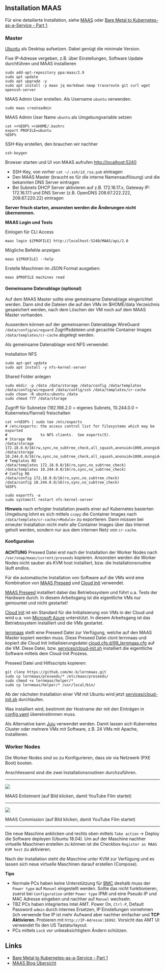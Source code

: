Installation MAAS
-----------------

Für eine detailierte Installation, siehe [MAAS](MAAS/) oder [Bare Metal to Kubernetes-as-a-Service - Part 1](https://www.2stacks.net/blog/bare-metal-to-kubernetes-part-1/).

### Master
 
[Ubuntu](https://ubuntu.com/download/desktop) als Desktop aufsetzen. Dabei genügt die minimale Version. 

Fixe IP-Adresse vergeben, z.B. über Einstellungen, Software Update durchführen und MAAS Installieren

    sudo add-apt-repository ppa:maas/2.9
    sudo apt update
    sudo apt upgrade -y
    sudo apt install -y maas jq markdown nmap traceroute git curl wget openssh-server 

MAAS Admin User erstellen. Als Username `ubuntu` verwenden. 

    sudo maas createadmin 
    
MAAS Admin User Name `ubuntu` als Umgebungvariable setzen    

    cat <<%EOF% >>$HOME/.bashrc
    export PROFILE=ubuntu
    %EOF%
    
SSH-Key erstellen, den brauchen wir nachher

    ssh-keygen    
    
Browser starten und UI von MAAS aufrufen [http://localhost:5240](http://localhost:5240)

* SSH-Key, von vorher `cat ~/.ssh/id_rsa.pub`  eintragen
* Den MAAS Master (braucht es für die interne Namensauflösung) und die bekannten DNS Server eintragen
* Bei Subnets DHCP Server aktivieren auf z.B. 172.16.17.x, Gateway IP: 172.16.17.1 und DNS Server (z.B. OpenDNS 208.67.222.222, 208.67.220.22) eintragen

**Server frisch starten, ansonsten werden die Änderungen nicht übernommen.**

**MAAS Login und Tests**

Einlogen für CLI Access

    maas login ${PROFILE} http://localhost:5240/MAAS/api/2.0
    
Mögliche Befehle anzeigen

    maas ${PROFILE} --help
    
Erstelle Maschinen im JSON Format ausgeben:

    maas $PROFILE machines read

#### Gemeinsame Datenablage (optional)

Auf dem MAAS Master sollte eine gemeinsame Datenablage eingerichtet werden. Dann sind die Dateien die auf den VMs im $HOME/data Verzeichnis gespeichert werden, nach dem Löschen der VM noch auf dem MAAS Master vorhanden.

Ausserdem können auf der gemeinsamen Datenablage WireGuard `/data/config/wireguard` Zugriffsdateien und gecachte Container Images `/data/templates/cr-cache` abgelegt werden.

Als gemeinsame Datenablage wird NFS verwendet.

Installation NFS

    sudo apt-get update
    sudo apt install -y nfs-kernel-server
    
Shared Folder anlegen

    sudo mkdir -p /data /data/storage /data/config /data/templates /data/config/wireguard /data/config/ssh /data/templates/cr-cache
    sudo chown -R ubuntu:ubuntu /data
    sudo chmod 777 /data/storage
    
Zugriff für Subnetze (192.168.2.0 = eigenes Subnets, 10.244.0.0 = Kubernetes/flannel) freischalten
    
    cat <<%EOF% | sudo tee /etc/exports
    # /etc/exports: the access control list for filesystems which may be exported
    #               to NFS clients.  See exports(5).
    # Storage RW
    /data/storage 172.18.0.0/16(rw,sync,no_subtree_check,all_squash,anonuid=1000,anongid=1000)
    /data/storage 10.244.0.0/16(rw,sync,no_subtree_check,all_squash,anonuid=1000,anongid=1000)
    # Templates RO
    /data/templates 172.18.0.0/16(ro,sync,no_subtree_check)
    /data/templates 10.244.0.0/16(ro,sync,no_subtree_check)
    # Config RO
    /data/config 172.18.0.0/16(ro,sync,no_subtree_check)
    /data/config 10.244.0.0/16(ro,sync,no_subtree_check)
    %EOF%
     
    sudo exportfs -a
    sudo systemctl restart nfs-kernel-server
    
**Hinweis** nach erfolgter Installation jeweils einer auf Kubernetes basierten Umgebung lohnt es sich mittels `ccopy` die Container Images nach `/data/template/cr-cache/<Module>` zu exportieren. Dann müssen bei erneuter Installation nicht mehr alle Container Images über das Internet geholt werden, sondern nur aus dem internen Netz von `cr-cache`.      

#### Konfiguration

**ACHTUNG** Preseed Datei erst nach der Installation der Worker Nodes nach `/var/snap/maas/current/preseeds` kopieren. Ansonsten werden die Worker Nodes nicht sauber als KVM host installiert, bzw. die Installationsroutine läuft endlos.

Für die automatische Installation von Software auf die VMs wird eine Kombination von [MAAS Preseed](Customising.md) und [Cloud Init](https://cloudinit.readthedocs.io/en/latest/) verwendet.

[MAAS Preseed](Customising.md) installiert dabei das Betriebssystem und führt u.a. Tests der Hardware durch. In diesem Arbeitsgang ist die eigentliche VMs nur gemountet und nicht gestartet!

[Cloud Init](https://cloudinit.readthedocs.io/en/latest/) ist ein Standard für die Initialisierung von VMs in der Cloud und wird u.a. von [Microsoft Azure](https://docs.microsoft.com/en-us/azure/virtual-machines/linux/using-cloud-init) unterstützt. In diesem Arbeitsgang ist das Betriebssystem installiert und die VMs gestartet.

[lernmaas](https://github.com/mc-b/lernmaas) stellt eine Preseed Datei zur Verfügung, welche auf den MAAS Master kopiert werden muss. Diese Preseed Datei clont lernmaas und kopiert die Cloud Init Initialisierungsdatei [cloud.cfg.d/99_lernmaas.cfg](https://raw.githubusercontent.com/mc-b/lernmaas/master/cloud.cfg.d/99_lernmaas.cfg) auf die VM. Diese Datei, bzw. [services/cloud-init.sh](https://github.com/mc-b/lernmaas/blob/master/services/cloud-init.sh) installiert die eigentliche Software mittels dem Cloud-Init Prozess.

Preseed Datei und Hilfsscripts kopieren:
   
    git clone https://github.com/mc-b/lernmaas.git
    sudo cp lernmaas/preseeds/* /etc/maas/preseeds/
    sudo chmod +x lernmaas/helper/*
    sudo cp lernmaas/helper/* /usr/local/bin/

Ab der nächsten Installation einer VM mit Ubuntu wird jetzt [services/cloud-init.sh](https://github.com/mc-b/lernmaas/blob/master/services/cloud-init.sh) durchlaufen. 

Was installiert wird, bestimmt der Hostname der mit den Einträgen in [config.yaml](https://github.com/mc-b/lernmaas/blob/master/config.yaml) übereinstimmen muss. 

Als Alternative kann [Juju](../Juju/) verwendet werden. Damit lassen sich Kubernetes Cluster oder mehrere VMs mit Software, z.B. 24 VMs mit Apache, installieren.

### Worker Nodes   

Die Worker Nodes sind so zu Konfigurieren, dass sie via Netzwerk (PXE Boot) booten.

Anschliessend sind die zwei Installationsroutinen durchzuführen. 

- - -

[![](https://img.youtube.com/vi/jj1M-YyCgD4/0.jpg)](https://www.youtube.com/watch?v=jj1M-YyCgD4)

MAAS Enlistment (auf Bild klicken, damit YouTube Film startet)

---

[![](https://img.youtube.com/vi/k-9VHZg_qoo/0.jpg)](https://www.youtube.com/watch?v=k-9VHZg_qoo)

MAAS Commission (auf Bild klicken, damit YouTube Film startet)

- - -

Die neue Maschine anklicken und rechts oben mittels `Take action` -> Deploy die Software deployen (Ubuntu 18.04). Um auf der Maschine nachher virtuelle Maschinen erstellen zu können ist die Checkbox `Register as MAAS KVM host` zu aktivieren.

Nach der Installation steht die Maschine unter KVM zur Verfügung und es lassen sich neue virtuelle Maschinen darauf erstellen (Compose).

**Tips** 
* Normale PCs haben keine Unterstützung für [BMC](https://de.wikipedia.org/wiki/Baseboard_Management_Controller) deshalb muss der `Power type` auf `Manuel` eingestellt werden. Sollte das nicht funktionieren, zuerst bei `Configuration` unter `Power type`  IPMI und eine Pseudo IP und MAC Adresse eingeben und nachher auf `Manuel` wechseln.
* TBZ PCs haben integriertes Intel AMT. Power On, `Ctrl-P`, Default Password `admin` durch internes Ersetzen, IP Einstellungen vornehmen (ich verwende fixe IP ist mehr Aufwand aber nachher einfacher und **TCP Aktivieren**. Probieren mit `http://IP-Adresse:16992`. Vorsicht das AMT UI verwendet fix den US Tastaturlayout.
* PCs mittels `Lock` vor unbeabsichtigtem Ändern schützen.
  
## Links

* [Bare Metal to Kubernetes-as-a-Service - Part 1](https://www.2stacks.net/blog/bare-metal-to-kubernetes-part-1/)
* [MAAS Blog Übersicht](https://ubuntu.com/blog/tag/maas)
